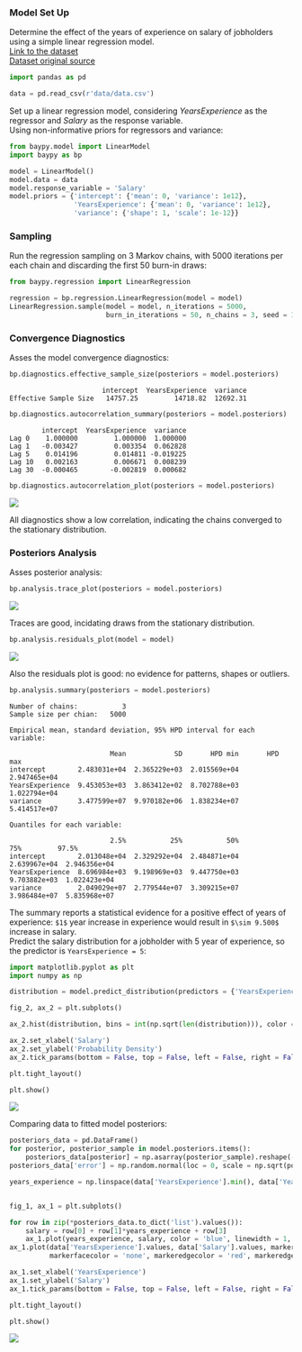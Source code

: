 ### Model Set Up

Determine the effect of the years of experience on salary of jobholders 
using a simple linear regression model.  
[Link to the dataset](https://github.com/AndreaBlengino/baypy/blob/master/docs/source/examples/salary/data/data.csv)  
[Dataset original source](https://www.kaggle.com/datasets/rsadiq/salary)

```python
import pandas as pd

data = pd.read_csv(r'data/data.csv')
```

Set up a linear regression model, considering *YearsExperience* as the
regressor and *Salary* as the response variable.  
Using non-informative priors for regressors and variance:

```python
from baypy.model import LinearModel
import baypy as bp

model = LinearModel()
model.data = data
model.response_variable = 'Salary'
model.priors = {'intercept': {'mean': 0, 'variance': 1e12},
                'YearsExperience': {'mean': 0, 'variance': 1e12},
                'variance': {'shape': 1, 'scale': 1e-12}}
```

### Sampling

Run the regression sampling on 3 Markov chains, with 5000 iterations per 
each chain and discarding the first 50 burn-in draws:

```python
from baypy.regression import LinearRegression

regression = bp.regression.LinearRegression(model = model)
LinearRegression.sample(model = model, n_iterations = 5000, 
                        burn_in_iterations = 50, n_chains = 3, seed = 137)
```

### Convergence Diagnostics

Asses the model convergence diagnostics:

```python
bp.diagnostics.effective_sample_size(posteriors = model.posteriors)
```

```text
                       intercept  YearsExperience  variance
Effective Sample Size   14757.25         14718.82  12692.31
```

```python
bp.diagnostics.autocorrelation_summary(posteriors = model.posteriors)
```

```text
        intercept  YearsExperience  variance
Lag 0    1.000000         1.000000  1.000000
Lag 1   -0.003427         0.003354  0.062828
Lag 5    0.014196         0.014811 -0.019225
Lag 10   0.002163         0.006671  0.008239
Lag 30  -0.000465        -0.002819  0.000682
```

```python
bp.diagnostics.autocorrelation_plot(posteriors = model.posteriors)
```

![](images/autocorrelation_plot.png)

All diagnostics show a low correlation, indicating the chains 
converged to the stationary distribution.

### Posteriors Analysis

Asses posterior analysis:

```python
bp.analysis.trace_plot(posteriors = model.posteriors)
```

![](images/trace_plot.png)

Traces are good, incidating draws from the stationary distribution.

```python
bp.analysis.residuals_plot(model = model)
```

![](images/residuals_plot.png)

Also the residuals plot is good: no evidence for patterns, shapes or 
outliers.

```python
bp.analysis.summary(posteriors = model.posteriors)
```

```text
Number of chains:           3
Sample size per chian:   5000

Empirical mean, standard deviation, 95% HPD interval for each variable:

                         Mean            SD       HPD min       HPD max
intercept        2.483031e+04  2.365229e+03  2.015569e+04  2.947465e+04
YearsExperience  9.453053e+03  3.863412e+02  8.702788e+03  1.022794e+04
variance         3.477599e+07  9.970182e+06  1.838234e+07  5.414517e+07

Quantiles for each variable:

                         2.5%           25%           50%           75%         97.5%
intercept        2.013048e+04  2.329292e+04  2.484871e+04  2.639967e+04  2.946356e+04
YearsExperience  8.696984e+03  9.198969e+03  9.447750e+03  9.703882e+03  1.022423e+04
variance         2.049029e+07  2.779544e+07  3.309215e+07  3.986484e+07  5.835968e+07
```

The summary reports a statistical evidence for a positive effect of 
years of experience: `$1$` year increase in experience would result in
`$\sim 9.500$` increase in salary.  
Predict the salary distribution for a jobholder with 5 year of 
experience, so the predictor is `YearsExperience = 5`:

```python
import matplotlib.pyplot as plt
import numpy as np

distribution = model.predict_distribution(predictors = {'YearsExperience': 5})

fig_2, ax_2 = plt.subplots()

ax_2.hist(distribution, bins = int(np.sqrt(len(distribution))), color = 'blue', alpha = 0.5, density = True)

ax_2.set_xlabel('Salary')
ax_2.set_ylabel('Probability Density')
ax_2.tick_params(bottom = False, top = False, left = False, right = False)

plt.tight_layout()

plt.show()
```

![](images/predict_distribution.png)

Comparing data to fitted model posteriors:

```python
posteriors_data = pd.DataFrame()
for posterior, posterior_sample in model.posteriors.items():
    posteriors_data[posterior] = np.asarray(posterior_sample).reshape(-1)
posteriors_data['error'] = np.random.normal(loc = 0, scale = np.sqrt(posteriors_data['variance']), size = len(posteriors_data))

years_experience = np.linspace(data['YearsExperience'].min(), data['YearsExperience'].max(), 50)


fig_1, ax_1 = plt.subplots()

for row in zip(*posteriors_data.to_dict('list').values()):
    salary = row[0] + row[1]*years_experience + row[3]
    ax_1.plot(years_experience, salary, color = 'blue', linewidth = 1, alpha = 0.1)
ax_1.plot(data['YearsExperience'].values, data['Salary'].values, marker = 'o', linestyle = '',
          markerfacecolor = 'none', markeredgecolor = 'red', markeredgewidth = 1.2)

ax_1.set_xlabel('YearsExperience')
ax_1.set_ylabel('Salary')
ax_1.tick_params(bottom = False, top = False, left = False, right = False)

plt.tight_layout()

plt.show()
```

![](images/data_vs_model.png)
